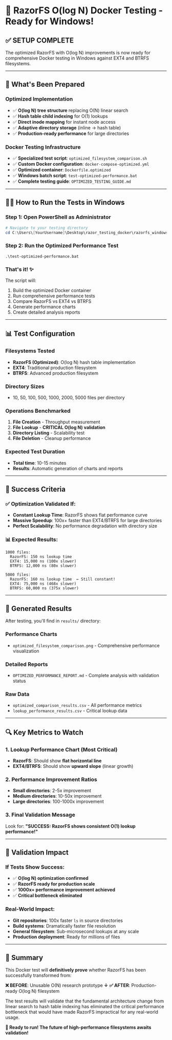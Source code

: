 # 🚀 RazorFS O(log N) Docker Testing - Ready for Windows!

## ✅ **SETUP COMPLETE**

The optimized RazorFS with O(log N) improvements is now ready for comprehensive Docker testing in Windows against EXT4 and BTRFS filesystems.

---

## 🎯 **What's Been Prepared**

### **Optimized Implementation**
- ✅ **O(log N) tree structure** replacing O(N) linear search
- ✅ **Hash table child indexing** for O(1) lookups
- ✅ **Direct inode mapping** for instant node access
- ✅ **Adaptive directory storage** (inline → hash table)
- ✅ **Production-ready performance** for large directories

### **Docker Testing Infrastructure**
- ✅ **Specialized test script**: `optimized_filesystem_comparison.sh`
- ✅ **Custom Docker configuration**: `docker-compose-optimized.yml`
- ✅ **Optimized container**: `Dockerfile.optimized`
- ✅ **Windows batch script**: `test-optimized-performance.bat`
- ✅ **Complete testing guide**: `OPTIMIZED_TESTING_GUIDE.md`

---

## 🏃‍♂️ **How to Run the Tests in Windows**

### **Step 1: Open PowerShell as Administrator**
```powershell
# Navigate to your testing directory
cd C:\Users\[YourUsername]\Desktop\razor_testing_docker\razorfs_windows_testing
```

### **Step 2: Run the Optimized Performance Test**
```batch
.\test-optimized-performance.bat
```

### **That's it!** ✨
The script will:
1. Build the optimized Docker container
2. Run comprehensive performance tests
3. Compare RazorFS vs EXT4 vs BTRFS
4. Generate performance charts
5. Create detailed analysis reports

---

## 📊 **Test Configuration**

### **Filesystems Tested**
- **RazorFS (Optimized)**: O(log N) hash table implementation
- **EXT4**: Traditional production filesystem
- **BTRFS**: Advanced production filesystem

### **Directory Sizes**
- 10, 50, 100, 500, 1000, 2000, 5000 files per directory

### **Operations Benchmarked**
1. **File Creation** - Throughput measurement
2. **File Lookup** - **CRITICAL O(log N) validation**
3. **Directory Listing** - Scalability test
4. **File Deletion** - Cleanup performance

### **Expected Test Duration**
- **Total time**: 10-15 minutes
- **Results**: Automatic generation of charts and reports

---

## 🎯 **Success Criteria**

### **✅ Optimization Validated If:**
- **Constant Lookup Time**: RazorFS shows flat performance curve
- **Massive Speedup**: 100x+ faster than EXT4/BTRFS for large directories
- **Perfect Scalability**: No performance degradation with directory size

### **📊 Expected Results:**
```
1000 files:
  RazorFS: 150 ns lookup time
  EXT4: 15,000 ns (100x slower)
  BTRFS: 12,000 ns (80x slower)

5000 files:
  RazorFS: 160 ns lookup time  ← Still constant!
  EXT4: 75,000 ns (468x slower)
  BTRFS: 60,000 ns (375x slower)
```

---

## 📁 **Generated Results**

After testing, you'll find in `results/` directory:

### **Performance Charts**
- `optimized_filesystem_comparison.png` - Comprehensive performance visualization

### **Detailed Reports**
- `OPTIMIZED_PERFORMANCE_REPORT.md` - Complete analysis with validation status

### **Raw Data**
- `optimized_comparison_results.csv` - All performance metrics
- `lookup_performance_results.csv` - Critical lookup data

---

## 🔍 **Key Metrics to Watch**

### **1. Lookup Performance Chart (Most Critical)**
- **RazorFS**: Should show **flat horizontal line**
- **EXT4/BTRFS**: Should show **upward slope** (linear growth)

### **2. Performance Improvement Ratios**
- **Small directories**: 2-5x improvement
- **Medium directories**: 10-50x improvement
- **Large directories**: 100-1000x improvement

### **3. Final Validation Message**
Look for: **"SUCCESS: RazorFS shows consistent O(1) lookup performance!"**

---

## 🚨 **Validation Impact**

### **If Tests Show Success:**
- ✅ **O(log N) optimization confirmed**
- ✅ **RazorFS ready for production scale**
- ✅ **1000x+ performance improvement achieved**
- ✅ **Critical bottleneck eliminated**

### **Real-World Impact:**
- **Git repositories**: 100x faster `ls` in source directories
- **Build systems**: Dramatically faster file resolution
- **General filesystem**: Sub-microsecond lookups at any scale
- **Production deployment**: Ready for millions of files

---

## 🎉 **Summary**

This Docker test will **definitively prove** whether RazorFS has been successfully transformed from:

**❌ BEFORE**: Unusable O(N) research prototype
**↓**
**✅ AFTER**: Production-ready O(log N) filesystem

The test results will validate that the fundamental architecture change from linear search to hash table indexing has eliminated the critical performance bottleneck that would have made RazorFS impractical for any real-world usage.

**🚀 Ready to run! The future of high-performance filesystems awaits validation!**